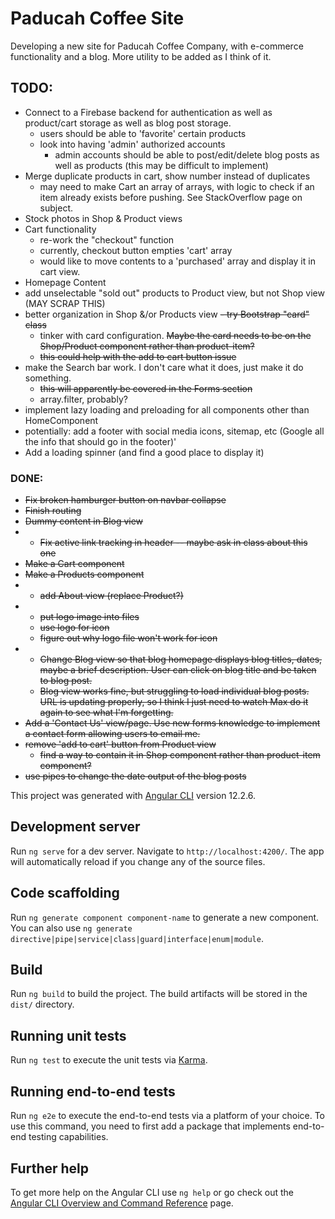 # Paducah Coffee Site

Developing a new site for Paducah Coffee Company, with e-commerce functionality and a blog. More utility to be added as I think of it.
## TODO:
- Connect to a Firebase backend for authentication as well as product/cart storage as well as blog post storage.
  - users should be able to 'favorite' certain products
  - look into having 'admin' authorized accounts
    - admin accounts should be able to post/edit/delete blog posts as well as products (this may be difficult to implement)
- Merge duplicate products in cart, show number instead of duplicates
  - may need to make Cart an array of arrays, with logic to check if an item already exists before pushing. See StackOverflow page on subject.
- Stock photos in Shop & Product views
- Cart functionality
  - re-work the "checkout" function
  - currently, checkout button empties 'cart' array
  - would like to move contents to a 'purchased' array and display it in cart view.
- Homepage Content
- add unselectable "sold out" products to Product view, but not Shop view (MAY SCRAP THIS)
- better organization in Shop &/or Products view ~~- try Bootstrap "card" class~~
  - tinker with card configuration. ~~Maybe the card needs to be on the Shop/Product component rather than product-item?~~
  - ~~this could help with the add to cart button issue~~
- make the Search bar work. I don't care what it does, just make it do something.
  - ~~this will apparently be covered in the Forms section~~
  - array.filter, probably?
- implement lazy loading and preloading for all components other than HomeComponent
- potentially: add a footer with social media icons, sitemap, etc (Google all the info that should go in the footer)'
- Add a loading spinner (and find a good place to display it)


### DONE:
- ~~Fix broken hamburger button on navbar collapse~~
- ~~Finish routing~~
- ~~Dummy content in Blog view~~
- - ~~Fix active link tracking in header
-- maybe ask in class about this one~~
- ~~Make a Cart component~~
- ~~Make a Products component~~
- - ~~add About view (replace Product?)~~
- - ~~put logo image into files~~
  - ~~use logo for icon~~
  - ~~figure out why logo file won't work for icon~~
- - ~~Change Blog view so that blog homepage displays blog titles, dates, maybe a brief description. User can click on blog title and be taken to blog post.~~
  - ~~Blog view works fine, but struggling to load individual blog posts. URL is updating properly, so I think I just need to watch Max do it again to see what I'm forgetting.~~
 - ~~Add a 'Contact Us' view/page. Use new forms knowledge to implement a contact form allowing users to email me.~~
 - ~~remove 'add to cart' button from Product view~~
   - ~~find a way to contain it in Shop component rather than product-item component?~~
 - ~~use pipes to change the date output of the blog posts~~


This project was generated with [Angular CLI](https://github.com/angular/angular-cli) version 12.2.6.

## Development server

Run `ng serve` for a dev server. Navigate to `http://localhost:4200/`. The app will automatically reload if you change any of the source files.

## Code scaffolding

Run `ng generate component component-name` to generate a new component. You can also use `ng generate directive|pipe|service|class|guard|interface|enum|module`.

## Build

Run `ng build` to build the project. The build artifacts will be stored in the `dist/` directory.

## Running unit tests

Run `ng test` to execute the unit tests via [Karma](https://karma-runner.github.io).

## Running end-to-end tests

Run `ng e2e` to execute the end-to-end tests via a platform of your choice. To use this command, you need to first add a package that implements end-to-end testing capabilities.

## Further help

To get more help on the Angular CLI use `ng help` or go check out the [Angular CLI Overview and Command Reference](https://angular.io/cli) page.
